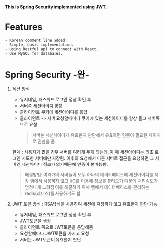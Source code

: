 #### This is Spring Security implemented using JWT.

# Features
    - Korean comment line added!
    - Simple, basic implementation.
    - Using Restful api to connect with React.
    - Use MySQL for databases.

# Spring Security -완-

1. 세션 방식

    - 유저네임, 패스워드 로그인 정상 확인 후
    - 서버쪽 세션아이디 생성
    - 클라이언트 쿠키에 세션아이디를 응답
    - 클라이언트 -> 서버 요청할때마다 쿠키에 있는 세션아이디를 항상 들고 서버쪽으로 요청
      > 서버는 세션아이디가 유효한지 판단해서 유효하면 인증이 필요한 페이지로 권한을 줌

   한계 :
   사용자가 많을 경우 서버를 여러개 두게 되는데, 이 때 세션아이디는 최초 로그인 시도한 서버에만 저장됨.
   이후의 요청에서 다른 서버로 접근을 요청하면 그 서버엔 세션아이디 정보가 없기때문에 인증이 불가능함.
   > 해결방법:
   여러개의 서버들이 모두 하나의 데이터베이스에 세션아이디를 저장
   램에서 사용하지 않고 I/O를 이용해 정보를 불러오기 떄문에 처리속도가 엄청나게 느려짐
   이를 해결하기 위해 램에서 데이터베이스를 관리하는 redis(레디스)를 사용하기도 함


1. JWT 토큰 방식 : RSA방식을 사용하여 세션에 저장하지 않고 유효한지 판단 가능

    - 유저네임, 패스워드 로그인 정상 확인 후
    - JWT토큰을 생성
    - 클라이언트 쪽으로 JWT토큰을 응답해줌
    - 요청할때마다 JWT토큰을 가지고 요청
    - 서버는 JWT토큰이 유효한지 판단

